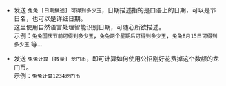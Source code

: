 - 发送 `兔兔 [日期描述] 可得到多少玉`，日期描述指的是口语上的日期，可以是节日名，也可以是详细日期。<br>
  这里使用自然语言处理智能识别日期，可随心所欲描述。<br>
  示例：`兔兔国庆节前可得到多少玉`，`兔兔两个星期后可得到多少玉`，`兔兔8月15日可得到多少玉` 等...

- 发送 `兔兔计算 [数量] 龙门币`，即可计算如何使用公招刚好花费掉这个数额的龙门币。<br>
  示例：`兔兔计算1234龙门币`
